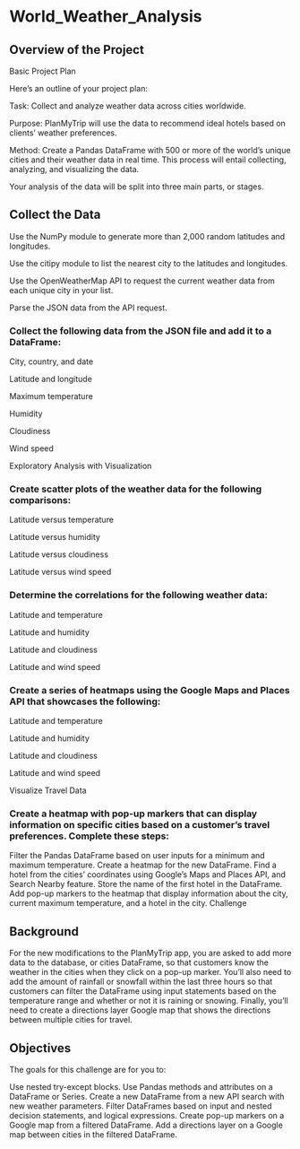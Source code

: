 # World_Weather_Analysis

## Overview of the Project

Basic Project Plan

Here’s an outline of your project plan:

Task: Collect and analyze weather data across cities worldwide.

Purpose: PlanMyTrip will use the data to recommend ideal hotels based on clients’ weather preferences.

Method: Create a Pandas DataFrame with 500 or more of the world’s unique cities and their weather data in real time. This process will entail collecting, analyzing, and visualizing the data.

Your analysis of the data will be split into three main parts, or stages.

## Collect the Data

Use the NumPy module to generate more than 2,000 random latitudes and longitudes.

Use the citipy module to list the nearest city to the latitudes and longitudes.

Use the OpenWeatherMap API to request the current weather data from each unique city in your list.

Parse the JSON data from the API request.

### Collect the following data from the JSON file and add it to a DataFrame:

City, country, and date

Latitude and longitude

Maximum temperature

Humidity

Cloudiness

Wind speed

Exploratory Analysis with Visualization

### Create scatter plots of the weather data for the following comparisons:

Latitude versus temperature

Latitude versus humidity

Latitude versus cloudiness

Latitude versus wind speed

### Determine the correlations for the following weather data:

Latitude and temperature

Latitude and humidity

Latitude and cloudiness

Latitude and wind speed

### Create a series of heatmaps using the Google Maps and Places API that showcases the following:

Latitude and temperature

Latitude and humidity

Latitude and cloudiness

Latitude and wind speed

Visualize Travel Data

### Create a heatmap with pop-up markers that can display information on specific cities based on a customer’s travel preferences. Complete these steps:

Filter the Pandas DataFrame based on user inputs for a minimum and maximum temperature.
Create a heatmap for the new DataFrame.
Find a hotel from the cities’ coordinates using Google’s Maps and Places API, and Search Nearby feature.
Store the name of the first hotel in the DataFrame.
Add pop-up markers to the heatmap that display information about the city, current maximum temperature, and a hotel in the city.
Challenge

## Background

For the new modifications to the PlanMyTrip app, you are asked to add more data to the database, or cities DataFrame, so that customers know the weather in the cities when they click on a pop-up marker. You’ll also need to add the amount of rainfall or snowfall within the last three hours so that customers can filter the DataFrame using input statements based on the temperature range and whether or not it is raining or snowing. Finally, you’ll need to create a directions layer Google map that shows the directions between multiple cities for travel.

## Objectives

The goals for this challenge are for you to:

Use nested try-except blocks.
Use Pandas methods and attributes on a DataFrame or Series.
Create a new DataFrame from a new API search with new weather parameters.
Filter DataFrames based on input and nested decision statements, and logical expressions.
Create pop-up markers on a Google map from a filtered DataFrame.
Add a directions layer on a Google map between cities in the filtered DataFrame.
